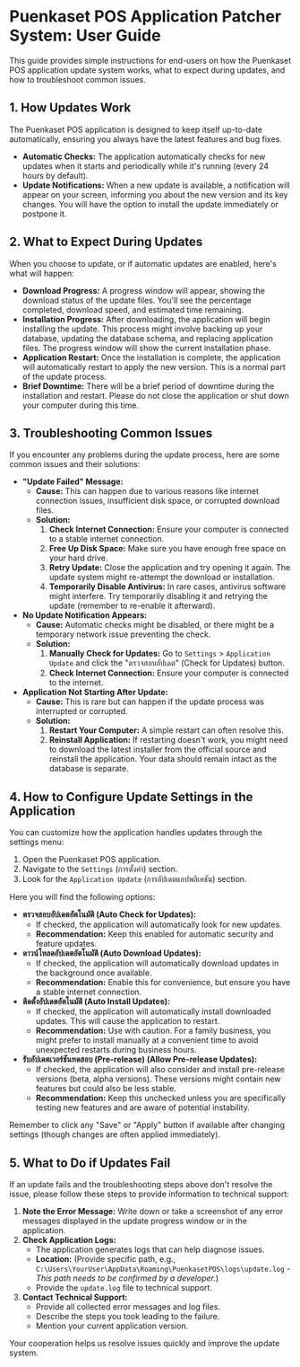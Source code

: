 # Puenkaset POS Application Patcher System: User Guide

This guide provides simple instructions for end-users on how the Puenkaset POS application update system works, what to expect during updates, and how to troubleshoot common issues.

## 1. How Updates Work

The Puenkaset POS application is designed to keep itself up-to-date automatically, ensuring you always have the latest features and bug fixes.

*   **Automatic Checks:** The application automatically checks for new updates when it starts and periodically while it's running (every 24 hours by default).
*   **Update Notifications:** When a new update is available, a notification will appear on your screen, informing you about the new version and its key changes. You will have the option to install the update immediately or postpone it.

## 2. What to Expect During Updates

When you choose to update, or if automatic updates are enabled, here's what will happen:

*   **Download Progress:** A progress window will appear, showing the download status of the update files. You'll see the percentage completed, download speed, and estimated time remaining.
*   **Installation Progress:** After downloading, the application will begin installing the update. This process might involve backing up your database, updating the database schema, and replacing application files. The progress window will show the current installation phase.
*   **Application Restart:** Once the installation is complete, the application will automatically restart to apply the new version. This is a normal part of the update process.
*   **Brief Downtime:** There will be a brief period of downtime during the installation and restart. Please do not close the application or shut down your computer during this time.

## 3. Troubleshooting Common Issues

If you encounter any problems during the update process, here are some common issues and their solutions:

*   **"Update Failed" Message:**
    *   **Cause:** This can happen due to various reasons like internet connection issues, insufficient disk space, or corrupted download files.
    *   **Solution:**
        1.  **Check Internet Connection:** Ensure your computer is connected to a stable internet connection.
        2.  **Free Up Disk Space:** Make sure you have enough free space on your hard drive.
        3.  **Retry Update:** Close the application and try opening it again. The update system might re-attempt the download or installation.
        4.  **Temporarily Disable Antivirus:** In rare cases, antivirus software might interfere. Try temporarily disabling it and retrying the update (remember to re-enable it afterward).
*   **No Update Notification Appears:**
    *   **Cause:** Automatic checks might be disabled, or there might be a temporary network issue preventing the check.
    *   **Solution:**
        1.  **Manually Check for Updates:** Go to `Settings` > `Application Update` and click the "ตรวจสอบอัปเดต" (Check for Updates) button.
        2.  **Check Internet Connection:** Ensure your computer is connected to the internet.
*   **Application Not Starting After Update:**
    *   **Cause:** This is rare but can happen if the update process was interrupted or corrupted.
    *   **Solution:**
        1.  **Restart Your Computer:** A simple restart can often resolve this.
        2.  **Reinstall Application:** If restarting doesn't work, you might need to download the latest installer from the official source and reinstall the application. Your data should remain intact as the database is separate.

## 4. How to Configure Update Settings in the Application

You can customize how the application handles updates through the settings menu:

1.  Open the Puenkaset POS application.
2.  Navigate to the `Settings` (การตั้งค่า) section.
3.  Look for the `Application Update` (การอัปเดตแอปพลิเคชัน) section.

Here you will find the following options:

*   **ตรวจสอบอัปเดตอัตโนมัติ (Auto Check for Updates):**
    *   If checked, the application will automatically look for new updates.
    *   **Recommendation:** Keep this enabled for automatic security and feature updates.
*   **ดาวน์โหลดอัปเดตอัตโนมัติ (Auto Download Updates):**
    *   If checked, the application will automatically download updates in the background once available.
    *   **Recommendation:** Enable this for convenience, but ensure you have a stable internet connection.
*   **ติดตั้งอัปเดตอัตโนมัติ (Auto Install Updates):**
    *   If checked, the application will automatically install downloaded updates. This will cause the application to restart.
    *   **Recommendation:** Use with caution. For a family business, you might prefer to install manually at a convenient time to avoid unexpected restarts during business hours.
*   **รับอัปเดตเวอร์ชันทดสอบ (Pre-release) (Allow Pre-release Updates):**
    *   If checked, the application will also consider and install pre-release versions (beta, alpha versions). These versions might contain new features but could also be less stable.
    *   **Recommendation:** Keep this unchecked unless you are specifically testing new features and are aware of potential instability.

Remember to click any "Save" or "Apply" button if available after changing settings (though changes are often applied immediately).

## 5. What to Do if Updates Fail

If an update fails and the troubleshooting steps above don't resolve the issue, please follow these steps to provide information to technical support:

1.  **Note the Error Message:** Write down or take a screenshot of any error messages displayed in the update progress window or in the application.
2.  **Check Application Logs:**
    *   The application generates logs that can help diagnose issues.
    *   **Location:** (Provide specific path, e.g., `C:\Users\YourUser\AppData\Roaming\PuenkasetPOS\logs\update.log` - *This path needs to be confirmed by a developer.*)
    *   Provide the `update.log` file to technical support.
3.  **Contact Technical Support:**
    *   Provide all collected error messages and log files.
    *   Describe the steps you took leading to the failure.
    *   Mention your current application version.

Your cooperation helps us resolve issues quickly and improve the update system.